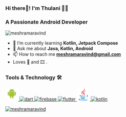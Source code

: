 ### Hi there👋! I'm Thulani 🙋‍♂️ 
### A Passionate Android Developer

<p align="left"> <img src="https://komarev.com/ghpvc/?username=meshramaravind&label=Profile%20views&color=0e75b6&style=flat" alt="meshramaravind" /> </p>

- 🌱 I’m currently learning **Kotlin, Jetpack Compose**
- 💬 Ask me about **Java, Kotlin, Android**
- 📫 How to reach me **meshramaravind@gmail.com**
- Loves 🎵 and 🎞 .

### Tools & Technology 🛠

<p align="left"> <a href="https://developer.android.com" target="_blank"> <img src="https://raw.githubusercontent.com/devicons/devicon/master/icons/android/android-original-wordmark.svg" alt="android" width="40" height="40"/> </a> <a href="https://dart.dev" target="_blank"> <img src="https://www.vectorlogo.zone/logos/dartlang/dartlang-icon.svg" alt="dart" width="40" height="40"/> </a> <a href="https://firebase.google.com/" target="_blank"> <img src="https://www.vectorlogo.zone/logos/firebase/firebase-icon.svg" alt="firebase" width="40" height="40"/> </a> <a href="https://flutter.dev" target="_blank"> <img src="https://www.vectorlogo.zone/logos/flutterio/flutterio-icon.svg" alt="flutter" width="40" height="40"/> </a> <a href="https://www.java.com" target="_blank"> <img src="https://raw.githubusercontent.com/devicons/devicon/master/icons/java/java-original.svg" alt="java" width="40" height="40"/> </a> <a href="https://kotlinlang.org" target="_blank"> <img src="https://www.vectorlogo.zone/logos/kotlinlang/kotlinlang-icon.svg" alt="kotlin" width="40" height="40"/> </p>

<p><img align="bottom" src="https://github-readme-stats.vercel.app/api/top-langs?username=meshramaravind&show_icons=true&locale=en&layout=compact" alt="meshramaravind" /></p>

